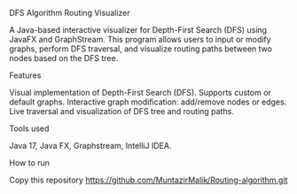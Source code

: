 DFS Algorithm Routing Visualizer

A Java-based interactive visualizer for Depth-First Search (DFS) using JavaFX and GraphStream. This program allows users to input or modify graphs, perform DFS traversal, and visualize routing paths between two nodes based on the DFS tree.

Features

Visual implementation of Depth-First Search (DFS).
Supports custom or default graphs.
Interactive graph modification: add/remove nodes or edges.
Live traversal and visualization of DFS tree and routing paths.

Tools used

Java 17,
Java FX,
Graphstream,
IntelliJ IDEA.

How to run 

Copy this repository https://github.com/MuntazirMalik/Routing-algorithm.git



